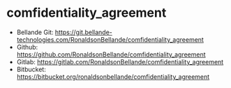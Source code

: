 # comfidentiality_agreement

- Bellande Git: https://git.bellande-technologies.com/RonaldsonBellande/comfidentiality_agreement
- Github: https://github.com/RonaldsonBellande/comfidentiality_agreement
- Gitlab: https://gitlab.com/RonaldsonBellande/comfidentiality_agreement
- Bitbucket: https://bitbucket.org/ronaldsonbellande/comfidentiality_agreement
